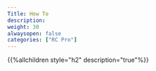 ```yaml
---
Title: How To
description: 
weight: 30
alwaysopen: false
categories: ["RC Pro"]
---
```

{{%allchildren style="h2" description="true"%}}
